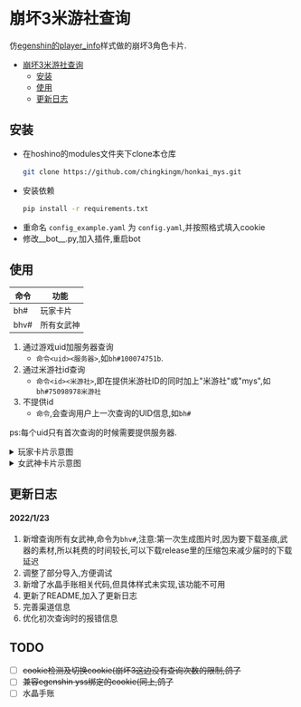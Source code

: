 # 崩坏3米游社查询
仿[egenshin的player_info](https://github.com/pcrbot/erinilis-modules/tree/master/egenshin/player_info)样式做的崩坏3角色卡片.
- [崩坏3米游社查询](#崩坏3米游社查询)
  - [安装](#安装)
  - [使用](#使用)
  - [更新日志](#更新日志)
## 安装
- 在hoshino的modules文件夹下clone本仓库
    ``` bash
    git clone https://github.com/chingkingm/honkai_mys.git
    ```
- 安装依赖
    ``` bash
    pip install -r requirements.txt
    ```
- 重命名 `config_example.yaml` 为 `config.yaml`,并按照格式填入cookie
- 修改__bot__.py,加入插件,重启bot

## 使用
|命令|功能|
|-|-|
|bh#|玩家卡片|
|bhv#|所有女武神|
1. 通过游戏uid加服务器查询
   - `命令<uid><服务器>`,如`bh#100074751b`.
2. 通过米游社id查询
   - `命令<id><米游社>`,即在提供米游社ID的同时加上"米游社"或"mys",如`bh#75098978米游社`
3. 不提供id
   - `命令`,会查询用户上一次查询的UID信息,如`bh#`

ps:每个uid只有首次查询的时候需要提供服务器.

<details>
<summary>玩家卡片示意图</summary>

![image](./assets/example.png)
    
</details>

<details>
<summary>女武神卡片示意图</summary>

![image](./assets/example_valk.png)
    
</details>

## 更新日志
#### 2022/1/23
1. 新增查询所有女武神,命令为`bhv#`,注意:第一次生成图片时,因为要下载圣痕,武器的素材,所以耗费的时间较长,可以下载release里的压缩包来减少届时的下载延迟
2. 调整了部分导入,方便调试
3. 新增了水晶手账相关代码,但具体样式未实现,该功能不可用
4. 更新了README,加入了更新日志
5. 完善渠道信息
6. 优化初次查询时的报错信息
## TODO
- [ ] ~~cookie检测及切换cookie(崩坏3这边没有查询次数的限制,鸽了~~
- [ ] ~~兼容egenshin yss绑定的cookie(同上,鸽了~~
- [ ] 水晶手账
